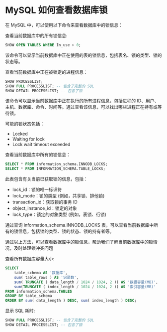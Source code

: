 # MySQL 如何查看数据库锁


在 MySQL 中，可以使用以下命令来查看数据库中的锁信息：

查看当前数据库中的所有锁信息:

```sql
SHOW OPEN TABLES WHERE In_use > 0;
```

该命令可以显示当前数据库中正在使用的表的锁信息，包括表名、锁的类型、锁的状态等。

查看当前数据库中正在被锁定的进程信息：

```sql
SHOW PROCESSLIST;
SHOW FULL PROCESSLIST; -- 包含了完整的 SQL
SHOW DETAIL PROCESSLIST; -- 包含了锁
```

该命令可以显示当前数据库中正在执行的所有进程信息，包括进程的 ID、用户、主机、数据库、命令、时间等。通过查看该信息，可以找出哪些进程正在持有或等待锁。

可能的锁状态包括：

- Locked
- Waiting for lock
- Lock wait timeout exceeded

查看当前数据库中所有的锁信息：

```sql
SELECT * FROM information_schema.INNODB_LOCKS;
SELECT * FROM INFORMATION_SCHEMA.TABLE_LOCKS;
```

此表包含有关当前已获取锁的信息，包括：

- lock_id：锁的唯一标识符
- lock_mode：锁的类型 (例如，共享锁、排他锁)
- transaction_id：获取锁的事务 ID
- object_instance_id：锁定的对象
- lock_type：锁定的对象类型 (例如，表锁、行锁)

通过查询 information_schema.INNODB_LOCKS 表，可以查看当前数据库中所有的锁信息，包括锁的类型、锁的状态、锁的持有者等。

通过以上方法，可以查看数据库中的锁信息，帮助我们了解当前数据库中的锁情况，及时处理锁冲突问题


查看所有数据库容量大小:

```sql
SELECT
    table_schema AS '数据库',
    sum( table_rows ) AS '记录数',
    sum( TRUNCATE ( data_length / 1024 / 1024, 2 )) AS '数据容量(MB)',
    sum(TRUNCATE ( index_length / 1024 / 1024, 2 )) AS '索引容量(MB)'
FROM information_schema.TABLES
GROUP BY table_schema
ORDER BY sum( data_length ) DESC, sum( index_length ) DESC;
```


显示 SQL 耗时:

```sql
SHOW FULL PROCESSLIST; -- 包含了完整的 SQL
SHOW DETAIL PROCESSLIST; -- 包含了锁
```